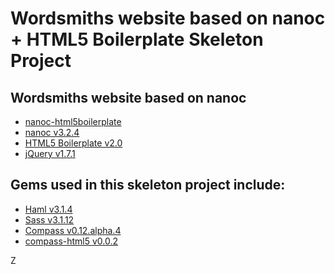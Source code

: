 Wordsmiths website based on nanoc + HTML5 Boilerplate Skeleton Project
===

## Wordsmiths website based on nanoc

- [nanoc-html5boilerplate](https://github.com/jingoro/nanoc-html5boilerplate)
- [nanoc v3.2.4](http://nanoc.stoneship.org/)
- [HTML5 Boilerplate v2.0](http://html5boilerplate.com/)
- [jQuery v1.7.1](http://jquery.com/)

## Gems used in this skeleton project include:

- [Haml v3.1.4](http://haml-lang.com/)
- [Sass v3.1.12](http://sass-lang.com/)
- [Compass v0.12.alpha.4](http://compass-style.org/)
- [compass-html5 v0.0.2](https://github.com/sporkd/compass-h5bp)

Z